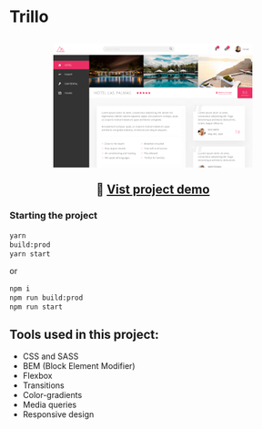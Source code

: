 # Trillo

<h2 align="center">
  <img width="350" src="../../.github/trillo.png" alt="Icon" src="https://trillo.ismaaa.me" />

  :eyes: [Vist project demo](https://trillo.ismaaa.me)
</h2>

### Starting the project

```
yarn
build:prod
yarn start
```
or
```
npm i
npm run build:prod
npm run start
```

## Tools used in this project:
* CSS and SASS
* BEM (Block Element Modifier)
* Flexbox
* Transitions
* Color-gradients
* Media queries
* Responsive design